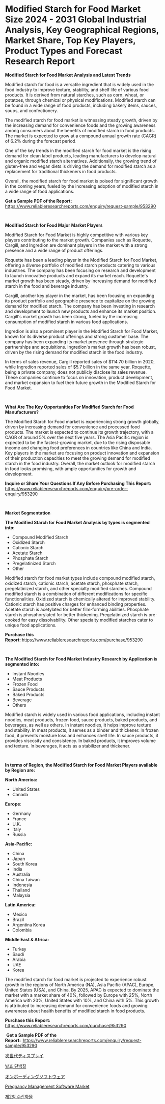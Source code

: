 <p><h1>Modified Starch for Food Market Size 2024 - 2031 Global Industrial Analysis, Key Geographical Regions, Market Share, Top Key Players, Product Types and Forecast Research Report</h1></p><p><strong>Modified Starch for Food Market Analysis and Latest Trends</strong></p>
<p><p>Modified starch for food is a versatile ingredient that is widely used in the food industry to improve texture, stability, and shelf life of various food products. It is derived from natural starches, such as corn, wheat, or potatoes, through chemical or physical modifications. Modified starch can be found in a wide range of food products, including bakery items, sauces, soups, and confectionery.</p><p>The modified starch for food market is witnessing steady growth, driven by the increasing demand for convenience foods and the growing awareness among consumers about the benefits of modified starch in food products. The market is expected to grow at a compound annual growth rate (CAGR) of 6.2% during the forecast period.</p><p>One of the key trends in the modified starch for food market is the rising demand for clean label products, leading manufacturers to develop natural and organic modified starch alternatives. Additionally, the growing trend of gluten-free and vegan diets is driving the demand for modified starch as a replacement for traditional thickeners in food products.</p><p>Overall, the modified starch for food market is poised for significant growth in the coming years, fueled by the increasing adoption of modified starch in a wide range of food applications.</p></p>
<p><strong>Get a Sample PDF of the Report:&nbsp;</strong> <a href="https://www.reliableresearchreports.com/enquiry/request-sample/953290">https://www.reliableresearchreports.com/enquiry/request-sample/953290</a></p>
<p>&nbsp;</p>
<p><strong>Modified Starch for Food Major Market Players</strong></p>
<p><p>Modified Starch for Food Market is highly competitive with various key players contributing to the market growth. Companies such as Roquette, Cargill, and Ingredion are dominant players in the market with a strong presence and a wide range of product offerings.</p><p>Roquette has been a leading player in the Modified Starch for Food Market, offering a diverse portfolio of modified starch products catering to various industries. The company has been focusing on research and development to launch innovative products and expand its market reach. Roquette's market growth has been steady, driven by increasing demand for modified starch in the food and beverage industry.</p><p>Cargill, another key player in the market, has been focusing on expanding its product portfolio and geographic presence to capitalize on the growing demand for modified starch. The company has been investing in research and development to launch new products and enhance its market position. Cargill's market growth has been strong, fueled by the increasing consumption of modified starch in various food applications.</p><p>Ingredion is also a prominent player in the Modified Starch for Food Market, known for its diverse product offerings and strong customer base. The company has been expanding its market presence through strategic partnerships and acquisitions. Ingredion's market growth has been robust, driven by the rising demand for modified starch in the food industry.</p><p>In terms of sales revenue, Cargill reported sales of $114.70 billion in 2020, while Ingredion reported sales of $5.7 billion in the same year. Roquette, being a private company, does not publicly disclose its sales revenue. These companies continue to focus on innovation, product development, and market expansion to fuel their future growth in the Modified Starch for Food Market.</p></p>
<p>&nbsp;</p>
<p><strong>What Are The Key Opportunities For Modified Starch for Food Manufacturers?</strong></p>
<p><p>The Modified Starch for Food market is experiencing strong growth globally, driven by increasing demand for convenience and processed food products. The market is expected to continue its growth trajectory, with a CAGR of around 5% over the next five years. The Asia Pacific region is expected to be the fastest-growing market, due to the rising disposable income and changing food preferences in countries like China and India. Key players in the market are focusing on product innovation and expansion of their production capacities to meet the growing demand for modified starch in the food industry. Overall, the market outlook for modified starch in food looks promising, with ample opportunities for growth and development.</p></p>
<p><strong>Inquire or Share Your Questions If Any Before Purchasing This Report:</strong> <a href="https://www.reliableresearchreports.com/enquiry/pre-order-enquiry/953290">https://www.reliableresearchreports.com/enquiry/pre-order-enquiry/953290</a></p>
<p>&nbsp;</p>
<p><strong>Market Segmentation</strong></p>
<p><strong>The Modified Starch for Food Market Analysis by types is segmented into:</strong></p>
<p><ul><li>Compound Modified Starch</li><li>Oxidized Starch</li><li>Cationic Starch</li><li>Acetate Starch</li><li>Phosphate Starch</li><li>Pregelatinized Starch</li><li>Other</li></ul></p>
<p><p>Modified starch for food market types include compound modified starch, oxidized starch, cationic starch, acetate starch, phosphate starch, pregelatinized starch, and other specialty modified starches. Compound modified starch is a combination of different modifications for specific functionalities. Oxidized starch is chemically altered for improved stability. Cationic starch has positive charges for enhanced binding properties. Acetate starch is acetylated for better film-forming abilities. Phosphate starch is phosphorylated for better thickening. Pregelatinized starch is pre-cooked for easy dissolvability. Other specialty modified starches cater to unique food applications.</p></p>
<p><strong>Purchase this Report:&nbsp;</strong><a href="https://www.reliableresearchreports.com/purchase/953290">https://www.reliableresearchreports.com/purchase/953290</a></p>
<p>&nbsp;</p>
<p><strong>The Modified Starch for Food Market Industry Research by Application is segmented into:</strong></p>
<p><ul><li>Instant Noodles</li><li>Meat Products</li><li>Frozen Food</li><li>Sauce Products</li><li>Baked Products</li><li>Beverage</li><li>Others</li></ul></p>
<p><p>Modified starch is widely used in various food applications, including instant noodles, meat products, frozen food, sauce products, baked products, and beverages, as well as others. In instant noodles, it helps improve texture and stability. In meat products, it serves as a binder and thickener. In frozen food, it prevents moisture loss and enhances shelf life. In sauce products, it provides viscosity and consistency. In baked products, it improves volume and texture. In beverages, it acts as a stabilizer and thickener.</p></p>
<p>&nbsp;</p>
<p><strong>In terms of Region, the Modified Starch for Food Market Players available by Region are:</strong></p>
<p>
    <p> <strong> North America: </strong>
        <ul>
            <li>United States</li>
            <li>Canada</li>
        </ul>
        </p> 
    <p> <strong> Europe: </strong>
        <ul>
            <li>Germany</li>
            <li>France</li>
            <li>U.K.</li>
            <li>Italy</li>
            <li>Russia</li>
        </ul>
        </p> 
    <p> <strong> Asia-Pacific: </strong>
        <ul>
            <li>China</li>
            <li>Japan</li>
            <li>South Korea</li>
            <li>India</li>
            <li>Australia</li>
            <li>China Taiwan</li>
            <li>Indonesia</li>
            <li>Thailand</li>
            <li>Malaysia</li>
        </ul>
        </p> 
    <p> <strong> Latin America: </strong>
        <ul>
            <li>Mexico</li>
            <li>Brazil</li>
            <li>Argentina Korea</li>
            <li>Colombia</li>
        </ul>
        </p> 
    <p> <strong> Middle East & Africa: </strong>
        <ul>
            <li>Turkey</li>
            <li>Saudi</li>
            <li>Arabia</li>
            <li>UAE</li>
            <li>Korea</li>
        </ul>
    </p>
    </p>
<p><p>The modified starch for food market is projected to experience robust growth in the regions of North America (NA), Asia Pacific (APAC), Europe, United States (USA), and China. By 2025, APAC is expected to dominate the market with a market share of 40%, followed by Europe with 25%, North America with 20%, United States with 10%, and China with 5%. This growth is attributed to increasing demand for convenience foods and growing awareness about health benefits of modified starch in food products.</p></p>
<p><strong>Purchase this Report: </strong><a href="https://www.reliableresearchreports.com/purchase/953290">https://www.reliableresearchreports.com/purchase/953290</a></p>
<p>&nbsp;<strong>Get a Sample PDF of the Report:&nbsp;&nbsp;</strong><a href="https://www.reliableresearchreports.com/enquiry/request-sample/953290">https://www.reliableresearchreports.com/enquiry/request-sample/953290</a></p>
<p><strong></strong></p>
<p><p><a href="https://github.com/xnljig2898992/Market-Research-Report-List-1/blob/main/4277234194438.md">次世代ディスプレイ</a></p><p><a href="https://github.com/trmesnao7959541/Market-Research-Report-List-1/blob/main/4366000194162.md">발효 단백질</a></p><p><a href="https://github.com/adcxff01450218/Market-Research-Report-List-1/blob/main/8306266194439.md">オンボーディングソフトウェア</a></p><p><a href="https://issuu.com/reportprime-2/docs/pregnancy-management-software-market-size-2030.ppt">Pregnancy Management Software Market</a></p><p><a href="https://github.com/vsn7qpua81q/Market-Research-Report-List-1/blob/main/6081521194163.md">제2철 수산화물</a></p></p>